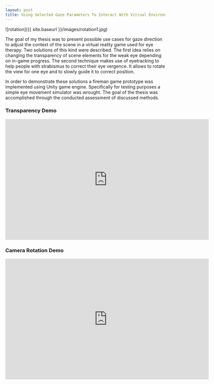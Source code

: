 ```yaml
---
layout: post
title: Using Selected Gaze Parameters To Interact With Vitrual Environments - Master's Thesis
---
```


![rotation]({{ site.baseurl }}/images/rotation1.jpg)

The goal of my thesis was to present possible use cases for gaze direction to adjust
the context of the scene in a virtual reality game used for eye therapy. Two solutions
of this kind were described. The first idea relies on changing the transparency of scene
elements for the weak eye depending on in-game progress. The second technique makes
use of eyetracking to help people with strabismus to correct their eye vergence. It allows
to rotate the view for one eye and to slowly guide it to correct position.

In order to demonstrate these solutions a fireman game prototype was implemented using Unity game engine. Specifically for testing purposes a simple eye movement
simulator was wrought. The goal of the thesis was accomplished through the conducted
assessment of discussed methods.

### Transparency Demo
<iframe src="https://player.vimeo.com/video/585315631" width="640" height="380" frameborder="0" allow="autoplay; fullscreen" allowfullscreen></iframe>

### Camera Rotation Demo
<iframe src="https://player.vimeo.com/video/585316231" width="640" height="380" frameborder="0" allow="autoplay; fullscreen" allowfullscreen></iframe>
